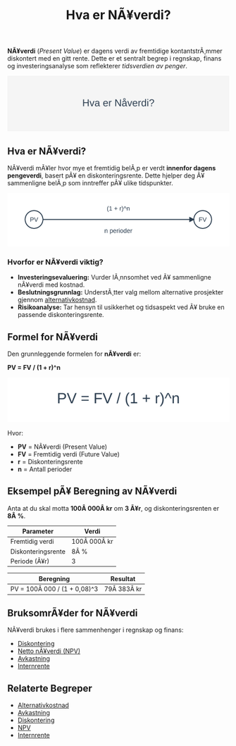 ﻿---
title: "Hva er NÃ¥verdi?"
meta_title: "Hva er NÃ¥verdi?"
meta_description: '**NÃ¥verdi** (_Present Value_) er dagens verdi av fremtidige kontantstrÃ¸mmer diskontert med en gitt rente. Dette er et sentralt begrep i regnskap, finans og in...'
slug: hva-er-naverdi
type: blog
layout: pages/single
---

**NÃ¥verdi** (_Present Value_) er dagens verdi av fremtidige kontantstrÃ¸mmer diskontert med en gitt rente. Dette er et sentralt begrep i regnskap, finans og investeringsanalyse som reflekterer *tidsverdien av penger*.

![Illustrasjon av konseptet NÃ¥verdi](hva-er-naverdi-image.svg)

## Hva er NÃ¥verdi?

NÃ¥verdi mÃ¥ler hvor mye et fremtidig belÃ¸p er verdt **innenfor dagens pengeverdi**, basert pÃ¥ en diskonteringsrente. Dette hjelper deg Ã¥ sammenligne belÃ¸p som inntreffer pÃ¥ ulike tidspunkter.

![Konsept av NÃ¥verdi](naverdi-concept.svg)

### Hvorfor er NÃ¥verdi viktig?

* **Investeringsevaluering:** Vurder lÃ¸nnsomhet ved Ã¥ sammenligne nÃ¥verdi med kostnad.
* **Beslutningsgrunnlag:** UnderstÃ¸tter valg mellom alternative prosjekter gjennom [alternativkostnad](/blogs/regnskap/alternativkostnad "Alternativkostnad - Verdien av det nest beste alternativet").
* **Risikoanalyse:** Tar hensyn til usikkerhet og tidsaspekt ved Ã¥ bruke en passende diskonteringsrente.

## Formel for NÃ¥verdi

Den grunnleggende formelen for **nÃ¥verdi** er:

**PV = FV / (1 + r)^n**

![Formel for NÃ¥verdi](naverdi-formel.svg)

Hvor:

* **PV** = NÃ¥verdi (Present Value)
* **FV** = Fremtidig verdi (Future Value)
* **r** = Diskonteringsrente
* **n** = Antall perioder

## Eksempel pÃ¥ Beregning av NÃ¥verdi

Anta at du skal motta **100Â 000Â kr** om **3 Ã¥r**, og diskonteringsrenten er **8Â %**.

| Parameter           | Verdi      |
|---------------------|------------|
| Fremtidig verdi     | 100Â 000Â kr |
| Diskonteringsrente  | 8Â %        |
| Periode (Ã¥r)        | 3          |

| Beregning                       | Resultat   |
|---------------------------------|------------|
| PV = 100Â 000 / (1 + 0,08)^3    | 79Â 383Â kr  |

## BruksomrÃ¥der for NÃ¥verdi

NÃ¥verdi brukes i flere sammenhenger i regnskap og finans:

* [Diskontering](/blogs/regnskap/hva-er-diskontering "Hva er Diskontering? Komplett Guide til NÃ¥verdi og Diskonterte KontantstrÃ¸mmer")
* [Netto nÃ¥verdi (NPV)](/blogs/regnskap/hva-er-npv "Hva er NPV? Netto NÃ¥verdi Analyse og Beregning")
* [Avkastning](/blogs/regnskap/hva-er-avkastning "Hva er Avkastning? Komplett Guide til Investeringsavkastning og Beregning")
* [Internrente](/blogs/regnskap/internrente "Internrente (IRR) Forklaring og Beregning i Regnskap")

## Relaterte Begreper

- [Alternativkostnad](/blogs/regnskap/alternativkostnad "Alternativkostnad - Verdien av det nest beste alternativet")
- [Avkastning](/blogs/regnskap/hva-er-avkastning "Hva er Avkastning? Komplett Guide til Investeringsavkastning og Beregning")
- [Diskontering](/blogs/regnskap/hva-er-diskontering "Hva er Diskontering? Komplett Guide til NÃ¥verdi og Diskonterte KontantstrÃ¸mmer")
- [NPV](/blogs/regnskap/hva-er-npv "Hva er NPV? Netto NÃ¥verdi Analyse og Beregning")
- [Internrente](/blogs/regnskap/internrente "Internrente (IRR) Forklaring og Beregning i Regnskap")
